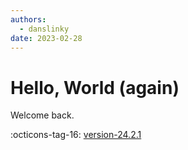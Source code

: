 ```yaml
---
authors:
  - danslinky
date: 2023-02-28
---
```


# Hello, World (again)

Welcome back.

:octicons-tag-16: <a href="">version-24.2.1</a>